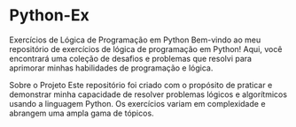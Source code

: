 # Python-Ex

Exercícios de Lógica de Programação em Python
Bem-vindo ao meu repositório de exercícios de lógica de programação em Python! Aqui,
você encontrará uma coleção de desafios e problemas que resolvi para aprimorar minhas habilidades de programação e lógica.

Sobre o Projeto
Este repositório foi criado com o propósito de praticar e demonstrar minha capacidade de resolver problemas lógicos e algorítmicos usando a linguagem Python. 
Os exercícios variam em complexidade e abrangem uma ampla gama de tópicos.
